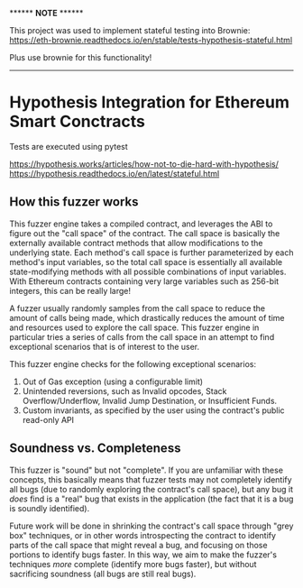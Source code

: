 ****** **NOTE** ******

This project was used to implement stateful testing into Brownie:
https://eth-brownie.readthedocs.io/en/stable/tests-hypothesis-stateful.html

Plus use brownie for this functionality!

---

# Hypothesis Integration for Ethereum Smart Conctracts
Tests are executed using pytest

https://hypothesis.works/articles/how-not-to-die-hard-with-hypothesis/
https://hypothesis.readthedocs.io/en/latest/stateful.html

## How this fuzzer works

This fuzzer engine takes a compiled contract, and leverages the ABI to figure out the "call space" of the contract.
The call space is basically the externally available contract methods that allow modifications to the underlying state.
Each method's call space is further parameterized by each method's input variables, so the total call space is
essentially all available state-modifying methods with all possible combinations of input variables.
With Ethereum contracts containing very large variables such as 256-bit integers, this can be really large!

A fuzzer usually randomly samples from the call space to reduce the amount of calls being made, which drastically
reduces the amount of time and resources used to explore the call space. This fuzzer engine in particular tries a
series of calls from the call space in an attempt to find exceptional scenarios that is of interest to the user.

This fuzzer engine checks for the following exceptional scenarios:
1. Out of Gas exception (using a configurable limit)
2. Unintended reversions, such as Invalid opcodes, Stack Overflow/Underflow, Invalid Jump Destination, or Insufficient Funds.
3. Custom invariants, as specified by the user using the contract's public read-only API

## Soundness vs. Completeness

This fuzzer is "sound" but not "complete".
If you are unfamiliar with these concepts, this basically means that fuzzer tests may not completely
identify all bugs (due to randomly exploring the contract's call space), but any bug it *does* find
is a "real" bug that exists in the application (the fact that it is a bug is soundly identified).

Future work will be done in shrinking the contract's call space through "grey box" techniques,
or in other words introspecting the contract to identify parts of the call space that might reveal a bug,
and focusing on those portions to identify bugs faster. In this way, we aim to make the fuzzer's techniques
*more* complete (identify more bugs faster), but without sacrificing soundness (all bugs are still real bugs).
